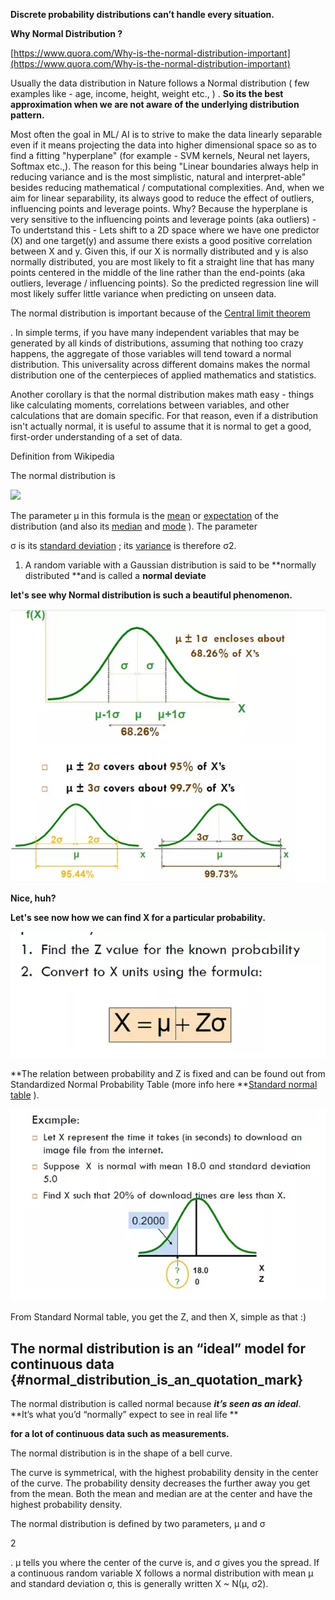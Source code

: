 **Discrete probability distributions can’t handle every situation.**

**Why Normal Distribution ?**

[https://www.quora.com/Why-is-the-normal-distribution-important](https://www.quora.com/Why-is-the-normal-distribution-important)

Usually the data distribution in Nature follows a Normal distribution \( few examples like - age, income, height, weight etc., \) . **So its the best approximation when we are not aware of the underlying distribution pattern.**

Most often the goal in ML/ AI is to strive to make the data linearly separable even if it means projecting the data into higher dimensional space so as to find a fitting "hyperplane" \(for example - SVM kernels, Neural net layers, Softmax etc.,\). The reason for this being "Linear boundaries always help in reducing variance and is the most simplistic, natural and interpret-able" besides reducing mathematical / computational complexities. And, when we aim for linear separability, its always good to reduce the effect of outliers, influencing points and leverage points. Why? Because the hyperplane is very sensitive to the influencing points and leverage points \(aka outliers\) - To undertstand this - Lets shift to a 2D space where we have one predictor \(X\) and one target\(y\) and assume there exists a good positive correlation between X and y. Given this, if our X is normally distributed and y is also normally distributed, you are most likely to fit a straight line that has many points centered in the middle of the line rather than the end-points \(aka outliers, leverage / influencing points\). So the predicted regression line will most likely suffer little variance when predicting on unseen data.

The normal distribution is important because of the [Central limit theorem](http://en.wikipedia.org/wiki/Central_limit_theorem)

.  In simple terms, if you have many independent variables that may be generated by all kinds of distributions, assuming that nothing too crazy happens, the aggregate of those variables will tend toward a normal distribution.  This universality across different domains makes the normal distribution one of the centerpieces of applied mathematics and statistics.

Another corollary is that the normal distribution makes math easy - things like calculating moments, correlations between variables, and other calculations that are domain specific.  For that reason, even if a distribution isn't actually normal, it is useful to assume that it is normal to get a good, first-order understanding of a set of data.

Definition from Wikipedia

The normal distribution is

![](https://qph.ec.quoracdn.net/main-qimg-13b1edf5315d9bb35635ccf532936b35.webp)

The parameter μ in this formula is the [mean](http://en.wikipedia.org/wiki/Mean) or [expectation](http://en.wikipedia.org/wiki/Expected_value) of the distribution \(and also its [median](http://en.wikipedia.org/wiki/Median) and [mode](http://en.wikipedia.org/wiki/Mode_%28statistics%29) \). The parameter

σ is its [standard deviation](http://en.wikipedia.org/wiki/Standard_deviation) ; its [variance](http://en.wikipedia.org/wiki/Variance) is therefore σ2.

1. A random variable with a Gaussian distribution is said to be **normally distributed **and is called a **normal deviate**

**let's see why Normal distribution is such a beautiful phenomenon.**

![](/assets/normal1.png)

**Nice, huh?**

**Let's see now how we can find X for a particular probability.**

![](/assets/normal2.png)

**The relation between probability and Z is fixed and can be found out from Standardized Normal Probability Table \(more info here **[Standard normal table](http://en.wikipedia.org/wiki/Standard_normal_table) \).

![](/assets/normal3.png)

From Standard Normal table, you get the Z, and then X, simple as that :\)

## The normal distribution is an “ideal” model for continuous data {#normal_distribution_is_an_quotation_mark}

The normal distribution is called normal because _**it’s seen as an ideal**_. **It’s what you’d “normally” expect to see in real life **

**for a lot of continuous data such as measurements.**

The normal distribution is in the shape of a bell curve.

The curve is symmetrical, with the highest probability density in the center of the curve. The probability density decreases the further away you get from the mean. Both the mean and median are at the center and have the highest probability density.

The normal distribution is defined by two parameters, μ and σ

2

. μ tells you where the center of the curve is, and σ gives you the spread. If a continuous random variable X follows a normal distribution with mean μ and standard deviation σ, this is generally written X ~ N\(μ, σ2\).

